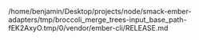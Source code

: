 /home/benjamin/Desktop/projects/node/smack-ember-adapters/tmp/broccoli_merge_trees-input_base_path-fEK2AxyO.tmp/0/vendor/ember-cli/RELEASE.md